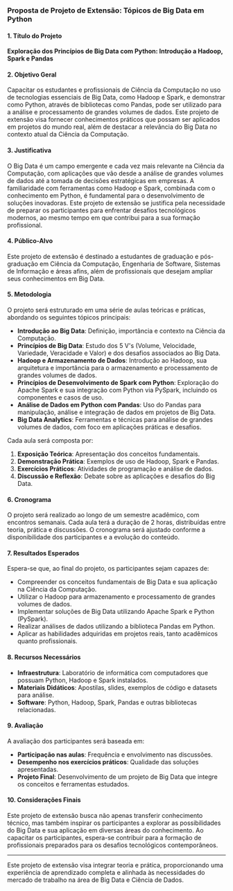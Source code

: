 ### Proposta de Projeto de Extensão: Tópicos de Big Data em Python

#### 1. **Título do Projeto**
**Exploração dos Princípios de Big Data com Python: Introdução a Hadoop, Spark e Pandas**

#### 2. **Objetivo Geral**
Capacitar os estudantes e profissionais de Ciência da Computação no uso de tecnologias essenciais de Big Data, como Hadoop e Spark, e demonstrar como Python, através de bibliotecas como Pandas, pode ser utilizado para a análise e processamento de grandes volumes de dados. Este projeto de extensão visa fornecer conhecimentos práticos que possam ser aplicados em projetos do mundo real, além de destacar a relevância do Big Data no contexto atual da Ciência da Computação.

#### 3. **Justificativa**
O Big Data é um campo emergente e cada vez mais relevante na Ciência da Computação, com aplicações que vão desde a análise de grandes volumes de dados até a tomada de decisões estratégicas em empresas. A familiaridade com ferramentas como Hadoop e Spark, combinada com o conhecimento em Python, é fundamental para o desenvolvimento de soluções inovadoras. Este projeto de extensão se justifica pela necessidade de preparar os participantes para enfrentar desafios tecnológicos modernos, ao mesmo tempo em que contribui para a sua formação profissional.

#### 4. **Público-Alvo**
Este projeto de extensão é destinado a estudantes de graduação e pós-graduação em Ciência da Computação, Engenharia de Software, Sistemas de Informação e áreas afins, além de profissionais que desejam ampliar seus conhecimentos em Big Data.

#### 5. **Metodologia**
O projeto será estruturado em uma série de aulas teóricas e práticas, abordando os seguintes tópicos principais:

- **Introdução ao Big Data**: Definição, importância e contexto na Ciência da Computação.
- **Princípios de Big Data**: Estudo dos 5 V's (Volume, Velocidade, Variedade, Veracidade e Valor) e dos desafios associados ao Big Data.
- **Hadoop e Armazenamento de Dados**: Introdução ao Hadoop, sua arquitetura e importância para o armazenamento e processamento de grandes volumes de dados.
- **Princípios de Desenvolvimento de Spark com Python**: Exploração do Apache Spark e sua integração com Python via PySpark, incluindo os componentes e casos de uso.
- **Análise de Dados em Python com Pandas**: Uso do Pandas para manipulação, análise e integração de dados em projetos de Big Data.
- **Big Data Analytics**: Ferramentas e técnicas para análise de grandes volumes de dados, com foco em aplicações práticas e desafios.

Cada aula será composta por:

1. **Exposição Teórica**: Apresentação dos conceitos fundamentais.
2. **Demonstração Prática**: Exemplos de uso de Hadoop, Spark e Pandas.
3. **Exercícios Práticos**: Atividades de programação e análise de dados.
4. **Discussão e Reflexão**: Debate sobre as aplicações e desafios do Big Data.

#### 6. **Cronograma**
O projeto será realizado ao longo de um semestre acadêmico, com encontros semanais. Cada aula terá a duração de 2 horas, distribuídas entre teoria, prática e discussões. O cronograma será ajustado conforme a disponibilidade dos participantes e a evolução do conteúdo.

#### 7. **Resultados Esperados**
Espera-se que, ao final do projeto, os participantes sejam capazes de:

- Compreender os conceitos fundamentais de Big Data e sua aplicação na Ciência da Computação.
- Utilizar o Hadoop para armazenamento e processamento de grandes volumes de dados.
- Implementar soluções de Big Data utilizando Apache Spark e Python (PySpark).
- Realizar análises de dados utilizando a biblioteca Pandas em Python.
- Aplicar as habilidades adquiridas em projetos reais, tanto acadêmicos quanto profissionais.

#### 8. **Recursos Necessários**
- **Infraestrutura**: Laboratório de informática com computadores que possuam Python, Hadoop e Spark instalados.
- **Materiais Didáticos**: Apostilas, slides, exemplos de código e datasets para análise.
- **Software**: Python, Hadoop, Spark, Pandas e outras bibliotecas relacionadas.
  
#### 9. **Avaliação**
A avaliação dos participantes será baseada em:

- **Participação nas aulas**: Frequência e envolvimento nas discussões.
- **Desempenho nos exercícios práticos**: Qualidade das soluções apresentadas.
- **Projeto Final**: Desenvolvimento de um projeto de Big Data que integre os conceitos e ferramentas estudados.

#### 10. **Considerações Finais**
Este projeto de extensão busca não apenas transferir conhecimento técnico, mas também inspirar os participantes a explorar as possibilidades do Big Data e sua aplicação em diversas áreas do conhecimento. Ao capacitar os participantes, espera-se contribuir para a formação de profissionais preparados para os desafios tecnológicos contemporâneos.

---

Este projeto de extensão visa integrar teoria e prática, proporcionando uma experiência de aprendizado completa e alinhada às necessidades do mercado de trabalho na área de Big Data e Ciência de Dados.
